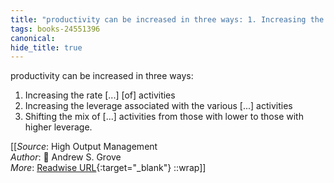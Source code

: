 ```yaml
---
title: "productivity can be increased in three ways: 1. Increasing the ..."
tags: books-24551396
canonical: 
hide_title: true
---
```


productivity can be increased in three ways:
1. Increasing the rate [...] [of] activities
2. Increasing the leverage associated with the various [...] activities
3. Shifting the mix of [...] activities from those with lower to those with higher leverage.


[[_Source_: High Output Management<br>
_Author_: 📕 Andrew S. Grove<br>
_More_: [Readwise URL](https://readwise.io/open/478843297){:target="_blank"}
::wrap]]